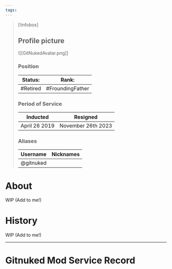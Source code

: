 ```yaml
---
tags:
---
```

> [!infobox]
> 
> ## Profile picture
> 
> ![[GitNukedAvatar.png]]
> 
> ### Position 
> | Status: | Rank:  |
> | --- |--- |
> | #Retired  | #FroundingFather |
> ### Period of Service
> | Inducted | Resigned|
> | --- |--- |
> | April 26 2019 | November 26th 2023 |
>  ### Aliases 
> | Username | Nicknames |
> | --- |--- |
> | @gitnuked ||
>



# About
WIP (Add to me!)

# History
WIP (Add to me!)

---
#  Gitnuked Mod Service Record
